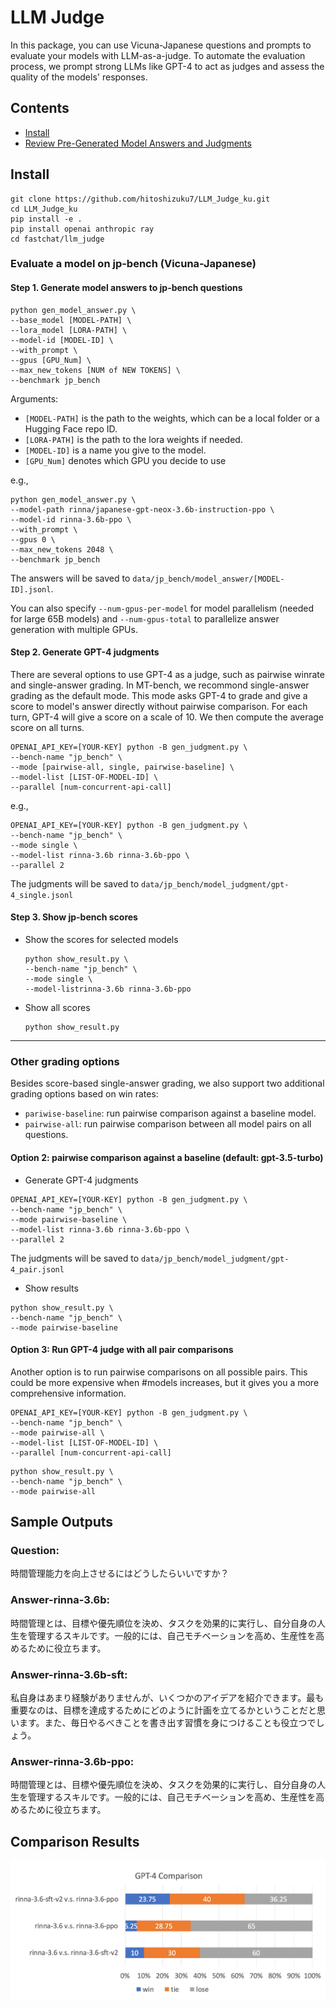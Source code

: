 # LLM Judge

In this package, you can use Vicuna-Japanese questions and prompts to evaluate your models with LLM-as-a-judge.
To automate the evaluation process, we prompt strong LLMs like GPT-4 to act as judges and assess the quality of the models' responses.

## Contents
- [Install](#install)
- [Review Pre-Generated Model Answers and Judgments](#review-pre-generated-model-answers-and-judgments)
## Install
```
git clone https://github.com/hitoshizuku7/LLM_Judge_ku.git
cd LLM_Judge_ku
pip install -e .
pip install openai anthropic ray
cd fastchat/llm_judge
```


### Evaluate a model on jp-bench (Vicuna-Japanese)

#### Step 1. Generate model answers to jp-bench questions
```
python gen_model_answer.py \
--base_model [MODEL-PATH] \
--lora_model [LORA-PATH] \
--model-id [MODEL-ID] \
--with_prompt \
--gpus [GPU_Num] \
--max_new_tokens [NUM of NEW TOKENS] \
--benchmark jp_bench
```
Arguments:
  - `[MODEL-PATH]` is the path to the weights, which can be a local folder or a Hugging Face repo ID.
  - `[LORA-PATH]` is the path to the lora weights if needed.
  - `[MODEL-ID]` is a name you give to the model.
  - `[GPU_Num]` denotes which GPU you decide to use


e.g.,
```
python gen_model_answer.py \
--model-path rinna/japanese-gpt-neox-3.6b-instruction-ppo \
--model-id rinna-3.6b-ppo \
--with_prompt \
--gpus 0 \
--max_new_tokens 2048 \
--benchmark jp_bench
```
The answers will be saved to `data/jp_bench/model_answer/[MODEL-ID].jsonl`.

You can also specify `--num-gpus-per-model` for model parallelism (needed for large 65B models) and `--num-gpus-total` to parallelize answer generation with multiple GPUs.

#### Step 2. Generate GPT-4 judgments
There are several options to use GPT-4 as a judge, such as pairwise winrate and single-answer grading.
In MT-bench, we recommond single-answer grading as the default mode.
This mode asks GPT-4 to grade and give a score to model's answer directly without pairwise comparison.
For each turn, GPT-4 will give a score on a scale of 10. We then compute the average score on all turns.

```
OPENAI_API_KEY=[YOUR-KEY] python -B gen_judgment.py \
--bench-name "jp_bench" \
--mode [pairwise-all, single, pairwise-baseline] \
--model-list [LIST-OF-MODEL-ID] \
--parallel [num-concurrent-api-call]
```

e.g.,
```
OPENAI_API_KEY=[YOUR-KEY] python -B gen_judgment.py \
--bench-name "jp_bench" \
--mode single \
--model-list rinna-3.6b rinna-3.6b-ppo \
--parallel 2
```
The judgments will be saved to `data/jp_bench/model_judgment/gpt-4_single.jsonl`

#### Step 3. Show jp-bench scores

- Show the scores for selected models
  ```
  python show_result.py \
  --bench-name "jp_bench" \
  --mode single \
  --model-listrinna-3.6b rinna-3.6b-ppo 
  ```
- Show all scores
  ```
  python show_result.py
  ```

---

### Other grading options
Besides score-based single-answer grading, we also support two additional grading options based on win rates:
- `pariwise-baseline`: run pairwise comparison against a baseline model.
- `pairwise-all`: run pairwise comparison between all model pairs on all questions.

#### Option 2: pairwise comparison against a baseline (default: gpt-3.5-turbo)

- Generate GPT-4 judgments
```
OPENAI_API_KEY=[YOUR-KEY] python -B gen_judgment.py \
--bench-name "jp_bench" \
--mode pairwise-baseline \
--model-list rinna-3.6b rinna-3.6b-ppo \
--parallel 2
```
The judgments will be saved to `data/jp_bench/model_judgment/gpt-4_pair.jsonl`

- Show results
```
python show_result.py \
--bench-name "jp_bench" \
--mode pairwise-baseline
```

#### Option 3: Run GPT-4 judge with all pair comparisons

Another option is to run pairwise comparisons on all possible pairs.
This could be more expensive when #models increases, but it gives you a more comprehensive information.

```
OPENAI_API_KEY=[YOUR-KEY] python -B gen_judgment.py \
--bench-name "jp_bench" \
--mode pairwise-all \
--model-list [LIST-OF-MODEL-ID] \
--parallel [num-concurrent-api-call]
```

```
python show_result.py \
--bench-name "jp_bench" \
--mode pairwise-all
```


## Sample Outputs

### Question: 
時間管理能力を向上させるにはどうしたらいいですか？
### Answer-rinna-3.6b: 
時間管理とは、目標や優先順位を決め、タスクを効果的に実行し、自分自身の人生を管理するスキルです。一般的には、自己モチベーションを高め、生産性を高めるために役立ちます。
### Answer-rinna-3.6b-sft: 
私自身はあまり経験がありませんが、いくつかのアイデアを紹介できます。最も重要なのは、目標を達成するためにどのように計画を立てるかということだと思います。また、毎日やるべきことを書き出す習慣を身につけることも役立つでしょう。
### Answer-rinna-3.6b-ppo: 
時間管理とは、目標や優先順位を決め、タスクを効果的に実行し、自分自身の人生を管理するスキルです。一般的には、自己モチベーションを高め、生産性を高めるために役立ちます。


## Comparison Results
![Comparison](./comparison.png)  

